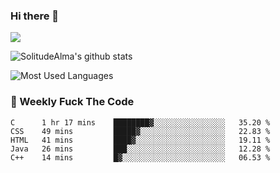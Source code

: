 ### Hi there 👋

<p>
  <a href="https://count.getloli.com/"><img src="https://count.getloli.com/get/@:solitudealma"></a>
</p>

![SolitudeAlma's github stats](https://github-readme-stats.vercel.app/api?username=solitudealma&show_icons=true&theme=radical)

![Most Used Languages](https://github-readme-stats.vercel.app/api/top-langs/?username=solitudealma&layout=compact&hide_border=true&theme=dark)
<!-- ![visitors](https://visitor-badge.glitch.me/badge?page_id=solitudealma.solitudealma.id) -->


### :dart: Weekly Fuck The Code

<!--START_SECTION:waka-->
```text
C      1 hr 17 mins    ████████▓░░░░░░░░░░░░░░░░   35.20 % 
CSS    49 mins         █████▓░░░░░░░░░░░░░░░░░░░   22.83 % 
HTML   41 mins         ████▓░░░░░░░░░░░░░░░░░░░░   19.11 % 
Java   26 mins         ███░░░░░░░░░░░░░░░░░░░░░░   12.28 % 
C++    14 mins         █▓░░░░░░░░░░░░░░░░░░░░░░░   06.53 % 
```
<!--END_SECTION:waka-->
